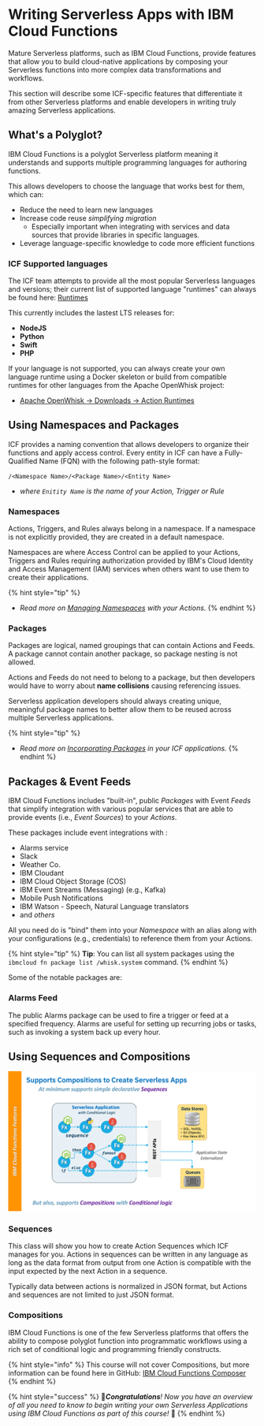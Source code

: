 <!--
#
# Licensed to the Apache Software Foundation (ASF) under one or more
# contributor license agreements.  See the NOTICE file distributed with
# this work for additional information regarding copyright ownership.
# The ASF licenses this file to You under the Apache License, Version 2.0
# (the "License"); you may not use this file except in compliance with
# the License.  You may obtain a copy of the License at
#
#     http://www.apache.org/licenses/LICENSE-2.0
#
# Unless required by applicable law or agreed to in writing, software
# distributed under the License is distributed on an "AS IS" BASIS,
# WITHOUT WARRANTIES OR CONDITIONS OF ANY KIND, either express or implied.
# See the License for the specific language governing permissions and
# limitations under the License.
#
-->

# Writing Serverless Apps with IBM Cloud Functions

Mature Serverless platforms, such as IBM Cloud Functions, provide features that allow you to build cloud-native applications by composing your Serverless functions into more complex data transformations and workflows.

This section will describe some ICF-specific features that differentiate it from other Serverless platforms and enable developers in writing truly amazing Serverless applications.

## What's a Polyglot?

IBM Cloud Functions is a polyglot Serverless platform meaning it understands and supports multiple programming languages for authoring functions.

This allows developers to choose the language that works best for them, which can:

- Reduce the need to learn new languages
- Increase code reuse _simplifying migration_
  - Especially important when integrating with services and data sources that provide libraries in specific languages.
- Leverage language-specific knowledge to code more efficient functions

### **ICF Supported languages**

The ICF team attempts to provide all the most popular Serverless languages and versions; their current list of supported language "runtimes" can always be found here:
[Runtimes](https://cloud.ibm.com/docs/openwhisk?topic=cloud-functions-runtimes)

This currently includes the lastest LTS releases for:

- **NodeJS**
- **Python**
- **Swift**
- **PHP**

If your language is not supported, you can always create your own language runtime using a Docker skeleton or build from compatible runtimes for other languages from the Apache OpenWhisk project:

- [Apache OpenWhisk -> Downloads -> Action Runtimes](https://openwhisk.apache.org/downloads.html#component-releases)

## Using Namespaces and Packages

ICF provides a naming convention that allows developers to organize their functions and apply access control.  Every entity in ICF can have a Fully-Qualified Name (FQN) with the following path-style format:

```text
/<Namespace Name>/<Package Name>/<Entity Name>
```

- _where `Enitity Name` is the name of your Action, Trigger or Rule_

### Namespaces

Actions, Triggers, and Rules always belong in a namespace. If a namespace is not explicitly provided, they are created in a default namespace.

Namespaces are where Access Control can be applied to your Actions, Triggers and Rules requiring authorization provided by IBM's Cloud Identity and Access Management (IAM) services when others want to use them to create their applications.

{% hint style="tip" %}
- _Read more on [Managing Namespaces](https://cloud.ibm.com/docs/openwhisk?topic=cloud-functions-namespaces) with your Actions._
{% endhint %}

### Packages

Packages are logical, named groupings that can contain Actions and Feeds. A package cannot contain another package, so package nesting is not allowed.

Actions and Feeds do not need to belong to a package, but then developers would have to worry about **name collisions** causing referencing issues.

Serverless application developers should always creating unique, meaningful package names to better allow them to be reused across multiple Serverless applications.

{% hint style="tip" %}
- _Read more on [Incorporating Packages](https://cloud.ibm.com/docs/openwhisk?topic=cloud-functions-pkg_ov) in your ICF applications._
{% endhint %}

## Packages & Event Feeds

IBM Cloud Functions includes "built-in", public  _Packages_ with Event _Feeds_ that simplify integration with various popular services that are able to provide events (i.e., _Event Sources_) to your _Actions_.

These packages include event integrations with :

- Alarms service
- Slack
- Weather Co.
- IBM Cloudant
- IBM Cloud Object Storage (COS)
- IBM Event Streams (Messaging) (e.g., Kafka)
- Mobile Push Notifications
- IBM Watson - Speech, Natural Language translators
- and _others_

All you need do is "bind" them into your _Namespace_ with an alias along with your configurations (e.g., credentials) to reference them from your Actions.

{% hint style="tip" %}
**Tip**: You can list all system packages using the `ibmcloud fn package list /whisk.system` command.
{% endhint %}

Some of the notable packages are:

### Alarms Feed

The public Alarms package can be used to fire a trigger or feed at a specified frequency. Alarms are useful for setting up recurring jobs or tasks, such as invoking a system back up every hour.

###

## Using Sequences and Compositions

![Polyglot Sequences and Compositions on ICF](images/101-ex0-serverless-icf-compositions.png)

### **Sequences**

This class will show you how to create Action Sequences which ICF manages for you.  Actions in sequences can be written in any language as long as the data format from output from one Action is compatible with the input expected by the next Action in a sequence.

Typically data between actions is normalized in JSON format, but Actions and sequences are not limited to just JSON format.

### **Compositions**

IBM Cloud Functions is one of the few Serverless platforms that offers the ability to compose polyglot function into programmatic workflows using a rich set of conditional logic and programming friendly constructs.

{% hint style="info" %}
This course will not cover Compositions, but more information can be found here in GitHub: [IBM Cloud Functions Composer](https://github.com/ibm-functions/composer)
{% endhint %}

{% hint style="success" %}
🎉_**Congratulations**! Now you have an overview of all you need to know to begin writing your own Serverless Applications using IBM Cloud Functions as part of this course!_ 🎉
{% endhint %}
